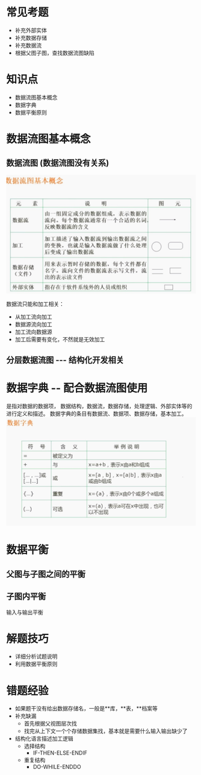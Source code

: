 # 常见考题
- 补充外部实体
- 补充数据存储
- 补充数据流
- 根据父图子图，查找数据流图缺陷

# 知识点

- 数据流图基本概念
- 数据字典 
- 数据平衡原则


# 数据流图基本概念

## 数据流图 (数据流图没有关系)
<img src="./img/数据流图基本概念.jpg" style="zoom: 50%;" />


数据流只能和加工相关：
- 从加工流向加工
- 数据源流向加工
- 加工流向数据源
- 加工后需要有变化，不然就是无效加工

## 分层数据流图  --- 结构化开发相关


# 数据字典  -- 配合数据流图使用
是指对数据的数据项， 数据结构，数据流，数据存储，处理逻辑、外部实体等的进行定义和描述。
数据字典的条目有数据流、数据项、数据存储，基本加工。
<img src="./img/数据字典.jpg" style="zoom:50%;" />


# 数据平衡

## 父图与子图之间的平衡


## 子图内平衡
输入与输出平衡

# 解题技巧

- 详细分析试题说明
- 利用数据平衡原则

# 错题经验
- 如果题干没有给出数据存储名，一般是**库，**表，**档案等
- 补充缺漏
  - 首先根据父视图层次找
  - 找完从上下文一个个存储数据集找，基本就是需要什么输入输出缺少了
- 结构化语言描述加工逻辑
  - 选择结构
    - IF-THEN-ELSE-ENDIF
  - 重复结构
    - DO-WHILE-ENDDO

